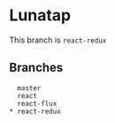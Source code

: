 # Lunatap
This branch is `react-redux`

## Branches
```
  master
  react
  react-flux
* react-redux
```
